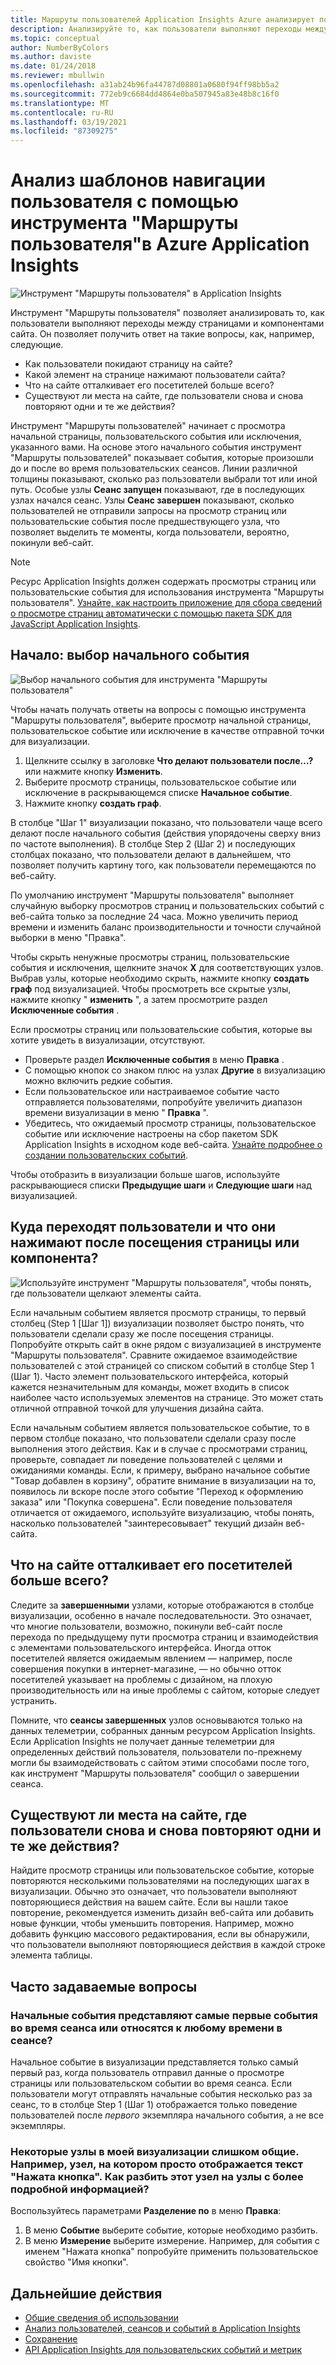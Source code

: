 ```yaml
---
title: Маршруты пользователей Application Insights Azure анализирует потоки навигации
description: Анализируйте то, как пользователи выполняют переходы между страницами и компонентами веб-приложения.
ms.topic: conceptual
author: NumberByColors
ms.author: daviste
ms.date: 01/24/2018
ms.reviewer: mbullwin
ms.openlocfilehash: a31ab24b96fa44787d08801a0680f94ff98bb5a2
ms.sourcegitcommit: 772eb9c6684dd4864e0ba507945a83e48b8c16f0
ms.translationtype: MT
ms.contentlocale: ru-RU
ms.lasthandoff: 03/19/2021
ms.locfileid: "87309275"
---
```

# <a name="analyze-user-navigation-patterns-with-user-flows-in-application-insights"></a>Анализ шаблонов навигации пользователя с помощью инструмента "Маршруты пользователя"в Azure Application Insights

![Инструмент "Маршруты пользователя" в Application Insights](./media/usage-flows/flows.png)

Инструмент "Маршруты пользователя" позволяет анализировать то, как пользователи выполняют переходы между страницами и компонентами сайта. Он позволяет получить ответ на такие вопросы, как, например, следующие.

* Как пользователи покидают страницу на сайте?
* Какой элемент на странице нажимают пользователи сайта?
* Что на сайте отталкивает его посетителей больше всего?
* Существуют ли места на сайте, где пользователи снова и снова повторяют одни и те же действия?

Инструмент "Маршруты пользователей" начинает с просмотра начальной страницы, пользовательского события или исключения, указанного вами. На основе этого начального события инструмент "Маршруты пользователей" показывает события, которые произошли до и после во время пользовательских сеансов. Линии различной толщины показывают, сколько раз пользователи выбрали тот или иной путь. Особые узлы **Сеанс запущен** показывают, где в последующих узлах начался сеанс. Узлы **Сеанс завершен** показывают, сколько пользователей не отправили запросы на просмотр страниц или пользовательские события после предшествующего узла, что позволяет выделить те моменты, когда пользователи, вероятно, покинули веб-сайт.

> [!NOTE]
> Ресурс Application Insights должен содержать просмотры страниц или пользовательские события для использования инструмента "Маршруты пользователя". [Узнайте, как настроить приложение для сбора сведений о просмотре страниц автоматически с помощью пакета SDK для JavaScript Application Insights](./javascript.md).
>
>

## <a name="start-by-choosing-an-initial-event"></a>Начало: выбор начального события

![Выбор начального события для инструмента "Маршруты пользователя"](./media/usage-flows/initial-event.png)

Чтобы начать получать ответы на вопросы с помощью инструмента "Маршруты пользователя", выберите просмотр начальной страницы, пользовательское событие или исключение в качестве отправной точки для визуализации.

1. Щелкните ссылку в заголовке **Что делают пользователи после...?** или нажмите кнопку **Изменить**.
2. Выберите просмотр страницы, пользовательское событие или исключение в раскрывающемся списке **Начальное событие**.
3. Нажмите кнопку **создать граф**.

В столбце "Шаг 1" визуализации показано, что пользователи чаще всего делают после начального события (действия упорядочены сверху вниз по частоте выполнения). В столбце Step 2 (Шаг 2) и последующих столбцах показано, что пользователи делают в дальнейшем, что позволяет получить картину того, как пользователи перемещаются по веб-сайту.

По умолчанию инструмент "Маршруты пользователя" выполняет случайную выборку просмотров страниц и пользовательских событий с веб-сайта только за последние 24 часа. Можно увеличить период времени и изменить баланс производительности и точности случайной выборки в меню "Правка".

Чтобы скрыть ненужные просмотры страниц, пользовательские события и исключения, щелкните значок **X** для соответствующих узлов. Выбрав узлы, которые необходимо скрыть, нажмите кнопку **создать граф** под визуализацией. Чтобы просмотреть все скрытые узлы, нажмите кнопку " **изменить** ", а затем просмотрите раздел **Исключенные события** .

Если просмотры страниц или пользовательские события, которые вы хотите увидеть в визуализации, отсутствуют.

* Проверьте раздел **Исключенные события** в меню **Правка** .
* С помощью кнопок со знаком плюс на узлах **Другие** в визуализацию можно включить редкие события.
* Если пользовательское или настраиваемое событие часто отправляется пользователями, попробуйте увеличить диапазон времени визуализации в меню " **Правка** ".
* Убедитесь, что ожидаемый просмотр страницы, пользовательское событие или исключение настроены на сбор пакетом SDK Application Insights в исходном коде веб-сайта. [Узнайте подробнее о создании пользовательских событий](./api-custom-events-metrics.md).

Чтобы отобразить в визуализации больше шагов, используйте раскрывающиеся списки **Предыдущие шаги** и **Следующие шаги** над визуализацией.

## <a name="after-visiting-a-page-or-feature-where-do-users-go-and-what-do-they-click"></a>Куда переходят пользователи и что они нажимают после посещения страницы или компонента?

![Используйте инструмент "Маршруты пользователя", чтобы понять, где пользователи щелкают элементы сайта.](./media/usage-flows/one-step.png)

Если начальным событием является просмотр страницы, то первый столбец (Step 1 [Шаг 1]) визуализации позволяет быстро понять, что пользователи сделали сразу же после посещения страницы. Попробуйте открыть сайт в окне рядом с визуализацией в инструменте "Маршруты пользователя". Сравните ожидаемое взаимодействие пользователей с этой страницей со списком событий в столбце Step 1 (Шаг 1). Часто элемент пользовательского интерфейса, который кажется незначительным для команды, может входить в список наиболее часто используемых элементов на странице. Это может стать отличной отправной точкой для улучшения дизайна сайта.

Если начальным событием является пользовательское событие, то в первом столбце показано, что пользователи сделали сразу после выполнения этого действия. Как и в случае с просмотрами страниц, проверьте, совпадает ли поведение пользователей с целями и ожиданиями команды. Если, к примеру, выбрано начальное событие "Товар добавлен в корзину", обратите внимание в визуализации на то, появилось ли вскоре после этого событие "Переход к оформлению заказа" или "Покупка совершена". Если поведение пользователя отличается от ожидаемого, используйте визуализацию, чтобы понять, насколько пользователей "заинтересовывает" текущий дизайн веб-сайта.

## <a name="where-are-the-places-that-users-churn-most-from-your-site"></a>Что на сайте отталкивает его посетителей больше всего?

Следите за **завершенными** узлами, которые отображаются в столбце визуализации, особенно в начале последовательности. Это означает, что многие пользователи, возможно, покинули веб-сайт после перехода по предыдущему пути просмотра страниц и взаимодействия с элементами пользовательского интерфейса. Иногда отток посетителей является ожидаемым явлением — например, после совершения покупки в интернет-магазине, — но обычно отток посетителей указывает на проблемы с дизайном, на плохую производительность или на иные проблемы с сайтом, которые следует устранить.

Помните, что **сеансы завершенных** узлов основываются только на данных телеметрии, собранных данным ресурсом Application Insights. Если Application Insights не получает данные телеметрии для определенных действий пользователя, пользователи по-прежнему могли бы взаимодействовать с сайтом этими способами после того, как инструмент "Маршруты пользователя" сообщил о завершении сеанса.

## <a name="are-there-places-where-users-repeat-the-same-action-over-and-over"></a>Существуют ли места на сайте, где пользователи снова и снова повторяют одни и те же действия?

Найдите просмотр страницы или пользовательское событие, которые повторяются несколькими пользователями на последующих шагах в визуализации. Обычно это означает, что пользователи выполняют повторяющиеся действия на вашем сайте. Если вы нашли такое повторение, рекомендуется изменить дизайн веб-сайта или добавить новые функции, чтобы уменьшить повторения. Например, можно добавить функцию массового редактирования, если вы обнаружили, что пользователи выполняют повторяющиеся действия в каждой строке элемента таблицы.

## <a name="common-questions"></a>Часто задаваемые вопросы

### <a name="does-the-initial-event-represent-the-first-time-the-event-appears-in-a-session-or-any-time-it-appears-in-a-session"></a>Начальные события представляют самые первые события во время сеанса или относятся к любому времени в сеансе?

Начальное событие в визуализации представляется только самый первый раз, когда пользователь отправил данные о просмотре страницы или пользовательском событии во время сеанса. Если пользователи могут отправлять начальные события несколько раз за сеанс, то в столбце Step 1 (Шаг 1) отображается только поведение пользователей после *первого* экземпляра начального события, а не все экземпляры.

### <a name="some-of-the-nodes-in-my-visualization-are-too-high-level-for-example-a-node-that-just-says-button-clicked-how-can-i-break-it-down-into-more-detailed-nodes"></a>Некоторые узлы в моей визуализации слишком общие. Например, узел, на котором просто отображается текст "Нажата кнопка". Как разбить этот узел на узлы с более подробной информацией?

Воспользуйтесь параметрами **Разделение по** в меню **Правка**:

1. В меню **Событие** выберите событие, которые необходимо разбить.
2. В меню **Измерение** выберите измерение. Например, для события с именем "Нажата кнопка" попробуйте применить пользовательское свойство "Имя кнопки".

## <a name="next-steps"></a>Дальнейшие действия

* [Общие сведения об использовании](usage-overview.md)
* [Анализ пользователей, сеансов и событий в Application Insights](usage-segmentation.md)
* [Сохранение](usage-retention.md)
* [API Application Insights для пользовательских событий и метрик](./api-custom-events-metrics.md)

